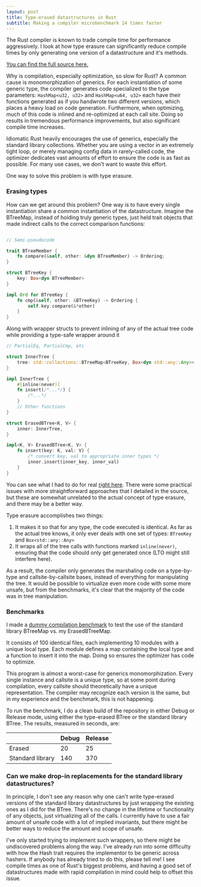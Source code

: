 ```yaml
---
layout: post
title: Type-erased datastructures in Rust
subtitle: Making a compiler microbenchmark 14 times faster
---
```


The Rust compiler is known to trade compile time for performance aggressively. I look at how type erasure can
significantly reduce compile times by only generating one version of a datastructure and it's methods.

[You can find the full source here.](https://github.com/vgatherps/erased_structures)

Why is compilation, especially optimization, so slow for Rust? A common cause is monomorphization of generics.
For each instantiation of some generic type, the compiler generates
code specialized to the type parameters: `HashMap<u32, u32>` and `HashMap<u64, u32>` each
have their functions generated as if you handwrote two different versions, which places
a heavy load on code generation. Furthermore, when optimizing, much of this code is inlined
and re-optimized at each call site. Doing so results in tremendous performance improvements,
but also significant compile time increases.

Idiomatic Rust heavily encourages the use of generics, especially the standard library collections.
Whether you are using a vector in an extremely tight loop,
or merely managing config data in rarely-called code, the optimizer dedicates vast
amounts of effort to ensure the code is as fast as possible. For many use cases,
we don't want to waste this effort.

One way to solve this problem is with type erasure.

### Erasing types
How can we get around this problem? One way is to have every single instantiation share a common
instantiation of the datastructure. Imagine the BTreeMap, instead of holding truly generic types,
just held trait objects that made indirect calls to the correct comparison functions:

``` rust

// Semi-pseudocode

trait BTreeMember {
    fn compare(&self, other: &dyn BTreeMember) -> Ordering;
}

struct BTreeKey {
    key: Box<dyn BTreeMember>
}

impl Ord for BTreeKey {
    fn cmp(&self, other: &BTreeKey) -> Ordering {
        self.key.compare(&*other)
    }
}

```

Along with wrapper structs to prevent inlining of any of the actual tree code
while providing a type-safe wrapper around it

``` rust
// PartialEq, PartialCmp, etc

struct InnerTree {
    tree: std::collections::BTreeMap<BTreeKey, Box<dyn std::any::Any>>,
}

impl InnerTree {
    #[inline(never)]
    fn insert(/*...*/) {
        /*...*/
    }
    // Other functions
}

struct ErasedBTree<K, V> {
    inner: InnerTree,
}

impl<K, V> ErasedBTree<K, V> {
    fn insert(key: K, val: V) {
        /* convert key, val to appropriate inner types */
        inner.insert(inner_key, inner_val)
    }
}

```

You can see what I had to do for real [right here](https://github.com/vgatherps/erased_structures/blob/master/src/erased_tree.rs).
There were some practical issues with more straightforward approaches that I detailed in the source,
but these are somewhat unrelated to the actual concept of type erasure, and there may be a better way.

Type erasure accomplishes two things:
1. It makes it so that for any type, the code executed is identical. As far as the actual tree knows, it only ever deals with one set of types: `BTreeKey` and `Box<std::any::Any>`
2. It wraps all of the tree calls with functions marked `inline(never)`, ensuring that the code should only get generated once (LTO might still interfere here).

As a result, the compiler only generates the marshaling code on a 
type-by-type and callsite-by-callsite bases, instead of everything for manipulating the tree.
It would be possible to virtualize even more code with some more unsafe,
but from the benchmarks, it's clear that the majority of the code was in tree manipulation.

### Benchmarks
I made a 
[dummy compilation benchmark](https://github.com/vgatherps/erased_structures/tree/master/compile_time_test)
to test the use of the standard library BTreeMap vs. my ErasedBTreeMap.

It consists of 100 identical files, each implementing 10 modules with a unique local type.
Each module defines a map containing the local type and a function to insert
it into the map. Doing so ensures the optimizer has code to optimize.

This program is almost a worst-case for generics monomorphization. Every single instance and callsite is
a unique type, so at some point during compilation, every callsite should theoretically have a unique representation.
The compiler may recognize each version is the same, but in my experience and the benchmark,
this is not happening.

To run the benchmark, I do a clean build of the repository in either Debug or Release mode,
using either the type-erased BTree or the standard library BTree. The results, measured in seconds, are:

|                |Debug|Release|
|----------------|-----|-------|
|Erased          |20   |25     |
|Standard library|140  |370    |

### Can we make drop-in replacements for the standard library datastructures?
In principle, I don't see any reason why one can't write type-erased versions of the standard library
datastructures by just wrapping the existing ones as I did for the BTree.
There's no change in the lifetime or functionality of any objects, just
virtualizing all of the calls. I currently have to use a fair amount of unsafe code with a lot
of implied invariants, but there might be better ways to reduce the amount and scope of unsafe.

I've only started trying to implement such wrappers, so there might be undiscovered problems along the way.
I've already run into some difficulty with how the Hash trait requires the implementor to be generic across hashers.
If anybody has already tried to do this, please tell me! I see compile times as one of Rust's biggest problems,
and having a good set of datastructures made with rapid compilation in mind could help to
offset this issue.
